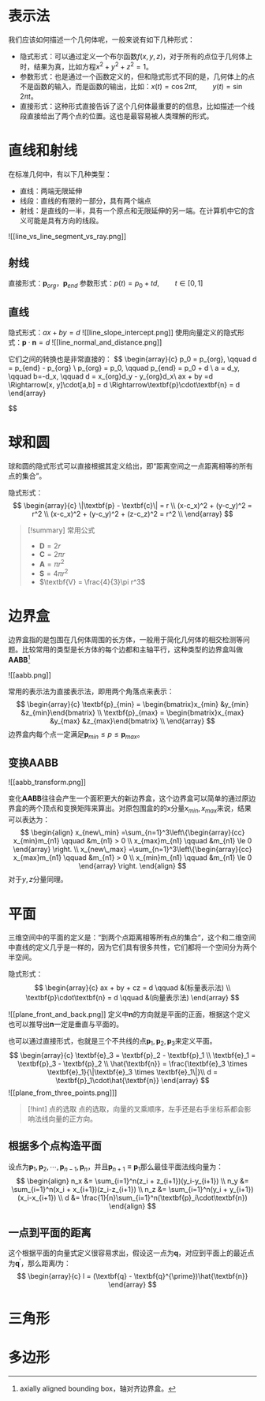 # 表示法

我们应该如何描述一个几何体呢，一般来说有如下几种形式：
- 隐式形式：可以通过定义一个布尔函数$f(x,y,z)$，对于所有的点位于几何体上时，结果为真，比如方程$x^2 +y^2 + z^2 = 1$。
- 参数形式：也是通过一个函数定义的，但和隐式形式不同的是，几何体上的点不是函数的输入，而是函数的输出，比如：$x(t) = \cos2\pi t, \qquad y(t) = \sin2\pi t$。
- 直接形式：这种形式直接告诉了这个几何体最重要的的信息，比如描述一个线段直接给出了两个点的位置。这也是最容易被人类理解的形式。

# 直线和射线

在标准几何中，有以下几种类型：
- 直线：两端无限延伸
- 线段：直线的有限的一部分，具有两个端点
- 射线：是直线的一半，具有一个原点和无限延伸的另一端。在计算机中它的含义可能是具有方向的线段。

![[line_vs_line_segment_vs_ray.png]]

## 射线

直接形式：$\textbf{p}_{org}$，$\textbf{p}_{end}$
参数形式：$p(t) = p_0 + td, \qquad t \in [0, 1]$

## 直线

隐式形式：$ax + by = d$
![[line_slope_intercept.png]]
使用向量定义的隐式形式：$\textbf{p} \cdot \textbf{n} = d$ 
![[line_normal_and_distance.png]]

它们之间的转换也是非常直接的：
$$
\begin{array}{c}
p_0 = p_{org}, \qquad d = p_{end} - p_{org} \\
p_{org} = p_0, \qquad p_{end} = p_0 + d \\
a = d_y, \qquad b=-d_x, \qquad d = x_{org}d_y - y_{org}d_x\\
ax + by =d \Rightarrow[x, y]\cdot[a,b] = d \Rightarrow\textbf{p}\cdot\textbf{n} = d
\end{array}

$$

# 球和圆

球和圆的隐式形式可以直接根据其定义给出，即“距离空间之一点距离相等的所有点的集合”。

隐式形式：
$$
\begin{array}{c}
\|\textbf{p} - \textbf{c}\| = r \\
(x-c_x)^2 + (y-c_y)^2 = r^2 \\
(x-c_x)^2 + (y-c_y)^2 + (z-c_z)^2 = r^2 \\
\end{array}
$$

> [!summary] 常用公式
> - $\textbf{D} = 2r$
> - $\textbf{C} = 2\pi r$
> - $\textbf{A} = \pi r^2$
> - $\textbf{S} = 4\pi r^2$
> - $\textbf{V} = \frac{4}{3}\pi r^3$

# 边界盒

边界盒指的是包围在几何体周围的长方体，一般用于简化几何体的相交检测等问题。比较常用的类型是长方体的每个边都和主轴平行，这种类型的边界盒叫做**AABB**[^1]

![[aabb.png]]

常用的表示法为直接表示法，即用两个角落点来表示：
$$
\begin{array}{c}
\textbf{p}_{min} = \begin{bmatrix}x_{min} &y_{min} &z_{min}\end{bmatrix} \\
\textbf{p}_{max} = \begin{bmatrix}x_{max} &y_{max} &z_{max}\end{bmatrix} \\
\end{array}
$$
边界盒内每个点一定满足$\textbf{p}_{min} \le p \le \textbf{p}_{max}$。

## 变换AABB

![[aabb_transform.png]]

变化**AABB**往往会产生一个面积更大的新边界盒，这个边界盒可以简单的通过原边界盒的两个顶点和变换矩阵来算出。对原包围盒的的x分量$x_{min}, x_{max}$来说，结果可以表达为：
 $$
\begin{align}
x_{new\_min} =\sum_{n=1}^3\left\{\begin{array}{cc}
x_{min}m_{n1} \qquad &m_{n1} > 0 \\
x_{max}m_{n1} \qquad &m_{n1} \le 0
\end{array}
\right. \\
x_{new\_max} =\sum_{n=1}^3\left\{\begin{array}{cc}
x_{max}m_{n1} \qquad &m_{n1} > 0 \\
x_{min}m_{n1} \qquad &m_{n1} \le 0
\end{array}
\right.
\end{align}
$$
对于$y, z$分量同理。

# 平面

三维空间中的平面的定义是：“到两个点距离相等所有点的集合“，这个和二维空间中直线的定义几乎是一样的，因为它们具有很多共性，它们都将一个空间分为两个半空间。

隐式形式：
$$
\begin{array}{c}
ax + by + cz = d \qquad &(标量表示法) \\
\textbf{p}\cdot\textbf{n} = d \qquad &(向量表示法)
\end{array}
$$

![[plane_front_and_back.png]]
定义中$\textbf{n}$的方向就是平面的正面，根据这个定义也可以推导出$\textbf{n}$一定是垂直与平面的。

也可以通过直接形式，也就是三个不共线的点$\textbf{p}_1,\textbf{p}_2,\textbf{p}_3$来定义平面。
$$
\begin{array}{c}
\textbf{e}_3 = \textbf{p}_2 - \textbf{p}_1 \\
\textbf{e}_1 = \textbf{p}_3 - \textbf{p}_2 \\
\hat{\textbf{n}} = \frac{\textbf{e}_3 \times \textbf{e}_1}{\|\textbf{e}_3 \times \textbf{e}_1\|}\\
d = \textbf{p}_1\cdot\hat{\textbf{n}}
\end{array}
$$
![[plane_from_three_points.png]]]

> [!hint] 点的选取
> 点的选取，向量的叉乘顺序，左手还是右手坐标系都会影响法线向量的正方向。

## 根据多个点构造平面

设点为$\textbf{p}_1, \textbf{p}_2, \cdots, \textbf{p}_{n-1}, \textbf{p}_n$，并且$\textbf{p}_{n+1} \equiv \textbf{p}_1$那么最佳平面法线向量为：
$$
\begin{align}
n_x &= \sum_{i=1}^n(z_i + z_{i+1})(y_i-y_{i+1}) \\
n_y &= \sum_{i=1}^n(x_i + x_{i+1})(z_i-z_{i+1}) \\
n_z &= \sum_{i=1}^n(y_i + y_{i+1})(x_i-x_{i+1}) \\
d &= \frac{1}{n}\sum_{i=1}^n(\textbf{p}_i\cdot\textbf{n})
\end{align}
$$
## 一点到平面的距离

这个根据平面的向量式定义很容易求出，假设这一点为$\textbf{q}$，对应到平面上的最近点为$\textbf{q}^{\prime}$，那么距离$l$为：
$$
\begin{array}{c}
l = (\textbf{q} - \textbf{q}^{\prime})\hat{\textbf{n}}
\end{array}
$$
# 三角形

# 多边形

[^1]: axially aligned bounding box，轴对齐边界盒。